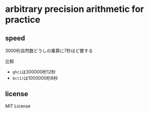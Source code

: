 # arbitrary precision arithmetic for practice

## speed

3000桁自然数どうしの乗算に7秒ほど要する

比較

-   `ghci`は300000桁12秒
-   `bc(1)`は1000000桁8秒

## license

MIT License
